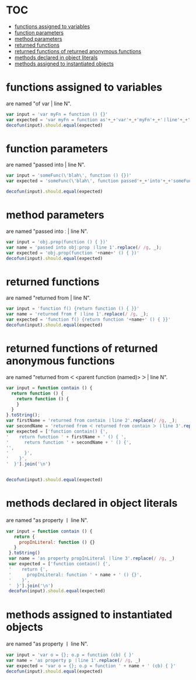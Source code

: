 # TOC
   - [functions assigned to variables](#functions-assigned-to-variables)
   - [function parameters](#function-parameters)
   - [method parameters](#method-parameters)
   - [returned functions](#returned-functions)
   - [returned functions of returned anonymous functions](#returned-functions-of-returned-anonymous-functions)
   - [methods declared in object literals](#methods-declared-in-object-literals)
   - [methods assigned to instantiated objects](#methods-assigned-to-instantiated-objects)
<a name=""></a>
 
<a name="functions-assigned-to-variables"></a>
# functions assigned to variables
are named "of var <varname> | line N".

```js
var input = 'var myFn = function () {}'
var expected = 'var myFn = function as'+_+'var'+_+'myFn'+_+'ㅣline'+_+'1 () {}'
decofun(input).should.equal(expected)
```

<a name="function-parameters"></a>
# function parameters
are named "passed into <called function> | line N".

```js
var input = 'someFunc(\'blah\', function () {})'
var expected = 'someFunc(\'blah\', function passed'+_+'into'+_+'someFunc'+_+'ㅣline'+_+'1 () {})'

decofun(input).should.equal(expected)
```

<a name="method-parameters"></a>
# method parameters
are named "passed into <parent object>ː<property name> | line N".

```js
var input = 'obj.prop(function () { })'
var name = 'passed into objːprop ㅣline 1'.replace(/ /g, _);
var expected = 'obj.prop(function '+name+' () { })'
decofun(input).should.equal(expected)
```

<a name="returned-functions"></a>
# returned functions
are named "returned from <parent function> | line N".

```js
var input = 'function f() {return function () { }}'
var name = 'returned from f ㅣline 1'.replace(/ /g, _);
var expected = 'function f() {return function '+name+' () { }}'
decofun(input).should.equal(expected)
```

<a name="returned-functions-of-returned-anonymous-functions"></a>
# returned functions of returned anonymous functions
are named "returned from ᐸ <parent function (named)> ᐳ | line N".

```js
var input = function contain () {
  return function () { 
    return function () {
    }
  }
}.toString();
var firstName = 'returned from contain ㅣline 2'.replace(/ /g, _);
var secondName = 'returned from ᐸ returned from contain ᐳ ㅣline 3'.replace(/ /g, _);
var expected = ['function contain() {',
'    return function ' + firstName + ' () { ',
'      return function ' + secondName + ' () {',
'',
'      }',
'    }',
'  }'].join('\n')


decofun(input).should.equal(expected)
```

<a name="methods-declared-in-object-literals"></a>
# methods declared in object literals
are named "as property <property name> ㅣ line N".

```js
var input = function contain () {
   return {
     propInLiteral: function () {}
   }
 }.toString()
 var name = 'as property propInLiteral ㅣline 3'.replace(/ /g, _)
 var expected = ['function contain() {',
 '    return {',
 '      propInLiteral: function ' + name + ' () {}',
 '    }',
 '  }'].join('\n')
 decofun(input).should.equal(expected)
```

<a name="methods-assigned-to-instantiated-objects"></a>
# methods assigned to instantiated objects
are named "as property <property name> ㅣ line N".

```js
var input = 'var o = {}; o.p = function (cb) { }'
var name = 'as property p ㅣline 1'.replace(/ /g, _)
var expected = 'var o = {}; o.p = function ' + name + ' (cb) { }'
decofun(input).should.equal(expected)
```

